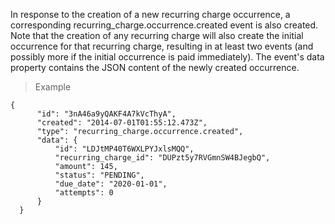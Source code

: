 <div class="method-area">
  <div class="method-copy">
    <div class="method-copy-padding">
      <p>In response to the creation of a new recurring charge occurrence, a corresponding <span class="code-green">recurring_charge.occurrence.created</span> event is also created. Note that the creation of any recurring charge will also create the initial occurrence for that recurring charge, resulting in at least two events (and possibly more if the initial occurrence is paid immediately). The event's <span class="code-green">data</span> property contains the JSON content of the newly created occurrence.</p>
    </div>
  </div>
  <blockquote><p>Example</p></blockquote>

  <pre><code class="json">{
      "id": "3nA46a9yQAKF4A7kVcThyA",
      "created": "2014-07-01T01:55:12.473Z",
      "type": "recurring_charge.occurrence.created",
      "data": {
          "id": "LDJtMP40T6WXLPYJxlsMQQ",
          "recurring_charge_id": "DUPzt5y7RVGmnSW4BJegbQ",
          "amount": 145,
          "status": "PENDING",
          "due_date": "2020-01-01",
          "attempts": 0
      }
  }</code>
  </pre>
</div>
